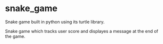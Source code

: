 # snake_game
Snake game built in python using its turtle library.

Snake game which tracks user score and displayes a message at the end of the game.
